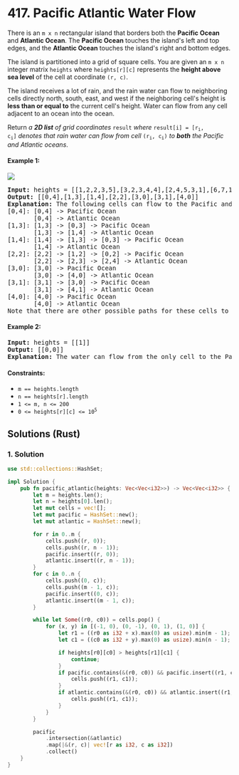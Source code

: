 # 417. Pacific Atlantic Water Flow
There is an `m x n` rectangular island that borders both the **Pacific Ocean** and **Atlantic Ocean**. The **Pacific Ocean** touches the island's left and top edges, and the **Atlantic Ocean** touches the island's right and bottom edges.

The island is partitioned into a grid of square cells. You are given an `m x n` integer matrix `heights` where `heights[r][c]` represents the **height above sea level** of the cell at coordinate `(r, c)`.

The island receives a lot of rain, and the rain water can flow to neighboring cells directly north, south, east, and west if the neighboring cell's height is **less than or equal to** the current cell's height. Water can flow from any cell adjacent to an ocean into the ocean.

Return *a **2D list** of grid coordinates* `result` *where* <code>result[i] = [r<sub>i</sub>, c<sub>i</sub>]</code> *denotes that rain water can flow from cell* <code>(r<sub>i</sub>, c<sub>i</sub>)</code> *to **both** the Pacific and Atlantic oceans*.

#### Example 1:
![](https://assets.leetcode.com/uploads/2021/06/08/waterflow-grid.jpg)
<pre>
<strong>Input:</strong> heights = [[1,2,2,3,5],[3,2,3,4,4],[2,4,5,3,1],[6,7,1,4,5],[5,1,1,2,4]]
<strong>Output:</strong> [[0,4],[1,3],[1,4],[2,2],[3,0],[3,1],[4,0]]
<strong>Explanation:</strong> The following cells can flow to the Pacific and Atlantic oceans, as shown below:
[0,4]: [0,4] -> Pacific Ocean
       [0,4] -> Atlantic Ocean
[1,3]: [1,3] -> [0,3] -> Pacific Ocean
       [1,3] -> [1,4] -> Atlantic Ocean
[1,4]: [1,4] -> [1,3] -> [0,3] -> Pacific Ocean
       [1,4] -> Atlantic Ocean
[2,2]: [2,2] -> [1,2] -> [0,2] -> Pacific Ocean
       [2,2] -> [2,3] -> [2,4] -> Atlantic Ocean
[3,0]: [3,0] -> Pacific Ocean
       [3,0] -> [4,0] -> Atlantic Ocean
[3,1]: [3,1] -> [3,0] -> Pacific Ocean
       [3,1] -> [4,1] -> Atlantic Ocean
[4,0]: [4,0] -> Pacific Ocean
       [4,0] -> Atlantic Ocean
Note that there are other possible paths for these cells to flow to the Pacific and Atlantic oceans.
</pre>

#### Example 2:
<pre>
<strong>Input:</strong> heights = [[1]]
<strong>Output:</strong> [[0,0]]
<strong>Explanation:</strong> The water can flow from the only cell to the Pacific and Atlantic oceans.
</pre>

#### Constraints:
* `m == heights.length`
* `n == heights[r].length`
* `1 <= m, n <= 200`
* <code>0 <= heights[r][c] <= 10<sup>5</sup></code>

## Solutions (Rust)

### 1. Solution
```Rust
use std::collections::HashSet;

impl Solution {
    pub fn pacific_atlantic(heights: Vec<Vec<i32>>) -> Vec<Vec<i32>> {
        let m = heights.len();
        let n = heights[0].len();
        let mut cells = vec![];
        let mut pacific = HashSet::new();
        let mut atlantic = HashSet::new();

        for r in 0..m {
            cells.push((r, 0));
            cells.push((r, n - 1));
            pacific.insert((r, 0));
            atlantic.insert((r, n - 1));
        }
        for c in 0..n {
            cells.push((0, c));
            cells.push((m - 1, c));
            pacific.insert((0, c));
            atlantic.insert((m - 1, c));
        }

        while let Some((r0, c0)) = cells.pop() {
            for (x, y) in [(-1, 0), (0, -1), (0, 1), (1, 0)] {
                let r1 = ((r0 as i32 + x).max(0) as usize).min(m - 1);
                let c1 = ((c0 as i32 + y).max(0) as usize).min(n - 1);

                if heights[r0][c0] > heights[r1][c1] {
                    continue;
                }
                if pacific.contains(&(r0, c0)) && pacific.insert((r1, c1)) {
                    cells.push((r1, c1));
                }
                if atlantic.contains(&(r0, c0)) && atlantic.insert((r1, c1)) {
                    cells.push((r1, c1));
                }
            }
        }

        pacific
            .intersection(&atlantic)
            .map(|&(r, c)| vec![r as i32, c as i32])
            .collect()
    }
}
```
